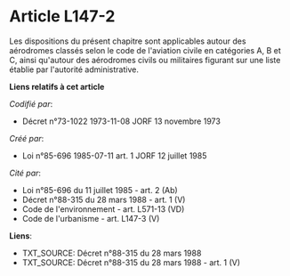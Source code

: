 # Article L147-2

Les dispositions du présent chapitre sont applicables autour des aérodromes classés selon le code de l'aviation civile en
catégories A, B et C, ainsi qu'autour des aérodromes civils ou militaires figurant sur une liste établie par l'autorité
administrative.

**Liens relatifs à cet article**

_Codifié par_:

  - Décret n°73-1022 1973-11-08 JORF 13 novembre 1973

_Créé par_:

  - Loi n°85-696 1985-07-11 art. 1 JORF 12 juillet 1985

_Cité par_:

  - Loi n°85-696 du 11 juillet 1985 - art. 2 (Ab)
  - Décret n°88-315 du 28 mars 1988 - art. 1 (V)
  - Code de l'environnement - art. L571-13 (VD)
  - Code de l'urbanisme - art. L147-3 (V)

**Liens**:

  - TXT_SOURCE: Décret n°88-315 du 28 mars 1988
  - TXT_SOURCE: Décret n°88-315 du 28 mars 1988 - art. 1 (V)
